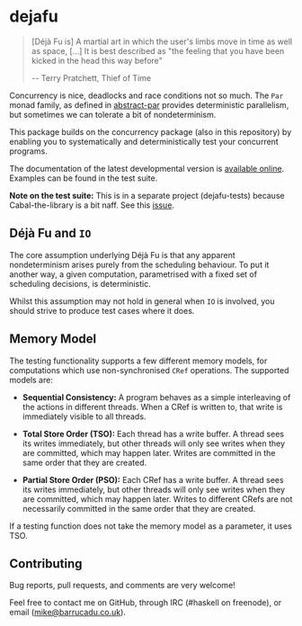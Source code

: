 dejafu
======

> [Déjà Fu is] A martial art in which the user's limbs move in time as
> well as space, […] It is best described as "the feeling that you
> have been kicked in the head this way before"
>
> -- Terry Pratchett, Thief of Time

Concurrency is nice, deadlocks and race conditions not so much. The
`Par` monad family, as defined in [abstract-par][] provides
deterministic parallelism, but sometimes we can tolerate a bit of
nondeterminism.

This package builds on the concurrency package (also in this
repository) by enabling you to systematically and deterministically
test your concurrent programs.

The documentation of the latest developmental version is
[available online][docs]. Examples can be found in the test suite.

**Note on the test suite:** This is in a separate project
(dejafu-tests) because Cabal-the-library is a bit naff. See this
[issue][].

Déjà Fu and `IO`
----------------

The core assumption underlying Déjà Fu is that any apparent
nondeterminism arises purely from the scheduling behaviour. To put it
another way, a given computation, parametrised with a fixed set of
scheduling decisions, is deterministic.

Whilst this assumption may not hold in general when `IO` is involved,
you should strive to produce test cases where it does.

Memory Model
------------

The testing functionality supports a few different memory models, for
computations which use non-synchronised `CRef` operations. The
supported models are:

- **Sequential Consistency:** A program behaves as a simple
    interleaving of the actions in different threads. When a CRef is
    written to, that write is immediately visible to all threads.

- **Total Store Order (TSO):** Each thread has a write buffer. A
    thread sees its writes immediately, but other threads will only
    see writes when they are committed, which may happen later. Writes
    are committed in the same order that they are created.

- **Partial Store Order (PSO):** Each CRef has a write buffer. A
    thread sees its writes immediately, but other threads will only
    see writes when they are committed, which may happen later. Writes
    to different CRefs are not necessarily committed in the same order
    that they are created.

If a testing function does not take the memory model as a parameter,
it uses TSO.

Contributing
------------

Bug reports, pull requests, and comments are very welcome!

Feel free to contact me on GitHub, through IRC (#haskell on freenode),
or email (mike@barrucadu.co.uk).

[docs]:         https://docs.barrucadu.co.uk/dejafu
[abstract-par]: https://hackage.haskell.org/package/abstract-par/docs/Control-Monad-Par-Class.html
[issue]:        https://github.com/commercialhaskell/stack/issues/1122

